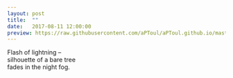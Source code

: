 ```yaml
---
layout: post
title:  ""
date:   2017-08-11 12:00:00
preview: https://raw.githubusercontent.com/aPToul/aPToul.github.io/master/_images/lightning.jpg
---
```


Flash of lightning –  
silhouette of a bare tree  
fades in the night fog.

